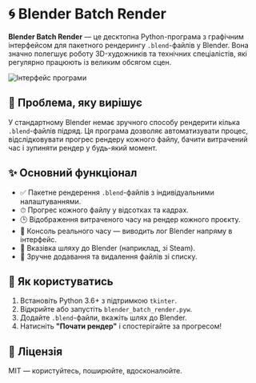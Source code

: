 # 🌀 Blender Batch Render

**Blender Batch Render** — це десктопна Python-програма з графічним інтерфейсом для пакетного рендерингу `.blend`-файлів у Blender. Вона значно полегшує роботу 3D-художників та технічних спеціалістів, які регулярно працюють із великим обсягом сцен.

![Інтерфейс програми](./c1110095-c9d2-4022-a0eb-8b0f87719e6b.png)

## 🔧 Проблема, яку вирішує

У стандартному Blender немає зручного способу рендерити кілька `.blend`-файлів підряд. Ця програма дозволяє автоматизувати процес, відслідковувати прогрес рендеру кожного файлу, бачити витрачений час і зупиняти рендер у будь-який момент.

## ✨ Основний функціонал

- ✅ Пакетне рендерення `.blend`-файлів з індивідуальними налаштуваннями.
- ⏱ Прогрес кожного файлу у відсотках та кадрах.
- 🕒 Відображення витраченого часу на рендер кожного проєкту.
- 💬 Консоль реального часу — виводить лог Blender напряму в інтерфейс.
- 🔎 Вказівка шляху до Blender (наприклад, зі Steam).
- 📂 Зручне додавання та видалення файлів зі списку.

## 🚀 Як користуватись

1. Встановіть Python 3.6+ з підтримкою `tkinter`.
2. Відкрийте або запустіть `blender_batch_render.pyw`.
3. Додайте `.blend`-файли, вкажіть шлях до Blender.
4. Натисніть **"Почати рендер"** і спостерігайте за прогресом!

## 📄 Ліцензія

MIT — користуйтесь, поширюйте, вдосконалюйте.
